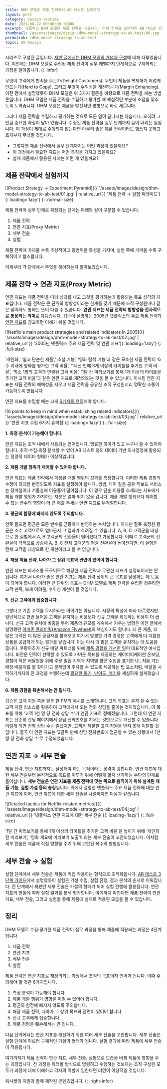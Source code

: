 ```yaml
---
title: DHM 모델로 제품 전략에서 AB 테스트 실무까지
layout: post
category: design-teatime
date: 2021-08-22 00:00:00 +0900
excerpt: 넷플릭스 DHM 모델은 제품 전략을 세웁니다. 이제 전략을 실무적인 AB 테스트 단계까지 끌어 내려야합니다. 이 과정에서 필요한 것을 살펴봅니다.
thumbnail: /assets/images/design/dhm-model-strategy-to-ab-test/00.jpg
permalink: /dhm-model-strategy-to-ab-test
topic: UX Design
---
```


시리즈로 구성된 글입니다. <a title='매거진 입맛 - 전략을 결정하는 전략. 넷플릭스 DHM 모델' href='/dhm-model-for-product-strategy' target='_blank' rel='noopener'>저번 글에서는 DHM 모델의 개념과 구성</a>에 대해 다루었습니다. 이번에는 DHM 모델로 수립된 제품 전략이 실무 레벨까지 단계적으로 구체화되는 과정을 알아봅니다.
{: .infor}

무엇이 고객에게 만족을 주는가(Delight Customers), 무엇이 제품을 복제하기 어렵게 만드는가(Hard to Copy), 그리고 무엇이 수익성을 개선하는가(Margin Enhancing). 이전 편에서 설명했듯이 DHM 모델은 위 3가지 질문을 바탕으로 제품 전략을 짜는 방법론입니다. DHM 모델은 제품 전략을 수립하고 평가할 때 핵심적인 부분에 초점을 맞추도록 도와줍니다. DHM 모델은 제품을 발전적인 방향으로 바로 세웁니다.

그러나 제품 전략을 수립하고 평가하는 것으로 모든 일이 끝나지는 않습니다. 오히려 그만큼 중요한 과정이 남아 있습니다. 수립된 제품 전략을 실무 단계까지 끌어 내리는 일입니다. 이 과정이 제대로 수행되지 않는다면 아무리 좋은 제품 전략이라도 힘쓰지 못하고 흐지부지 무너질 것입니다.

- 그렇다면 제품 전략에서 실무 단계까지는 어떤 과정이 있을까요?
- 이 과정에서 필요한 지표는 어떤 특징을 가지고 있을까요?
- 실제 제품에서 활용된 사례는 어떤 게 있을까요?

## 제품 전략에서 실험까지

![Product Strategy → Experiment Pyramid]({{ '/assets/images/design/dhm-model-strategy-to-ab-test/01.jpg' | relative_url }} '제품 전략 → 실험 피라미드'){: loading='lazy'}
{: .normal-size}

제품 전략이 실무 단계로 확장되는 단계는 아래와 같이 구분할 수 있습니다.

1. 제품 전략
2. 연관 지표(Proxy Metric)
3. 세부 전술
4. 실험
   
제품 전략에 가까울 수록 추상적이고 광범위한 특성을 가지며, 실험 쪽에 가까울 수록 구체적이고 협소합니다.

이제부터 각 단계에서 무엇을 해야하는지 알아보겠습니다.

## 제품 전략 → 연관 지표(Proxy Metric)

연관 지표는 제품 전략을 따라 성과를 내고 그것을 평가하는데 활용되는 목표 성격의 지표입니다. 제품 전략은 큰 단위의 방향성이라는 한계를 갖기 때문에 조직 구성원마다 같은 말이라도 통하는 뜻이 다를 수 있습니다. **연관 지표는 제품 전략의 방향성을 전사적으로 통용되는 의미**로 다듬습니다. 깁슨이 설명하는 2005년 넷플릭스의 <a title='Gibson Biddle, 2019 - #3 The Strategy/Metric/Tactic Lockup' href='https://gibsonbiddle.medium.com/3-the-strategy-metric-tactic-lock-up-b7539ec69a7e' target='_blank' rel='noopener'>주요 제품 전략과 연관 지표</a>를 참고하면 이해가 쉬울 것입니다.

![Netflix's main product strategies and related indicators in 2005]({{ '/assets/images/design/dhm-model-strategy-to-ab-test/02.jpg' | relative_url }} '2005년 넷플릭스 주요 제품 전략 및 연관 지표'){: loading='lazy'}
{: .full-size}

‘개인화’, ‘쉽고 단순한 제품’,’ 소셜 기능’, ‘영화 탐색 기능’과 같은 모호한 제품 전략이 ‘6주 이내에 영화를 평가한 고객 비율’, ‘1세션 만에 3개 이상의 타이틀을 추가한 고객 비율’, ‘최소 1명의 고객과 연결된 고객 비율’, ‘1달 간 미리보기를 통해 1개 이상의 타이틀을 추가한 고객 비율’과 같은 연관 지표로 재정의되는 것을 볼 수 있습니다. 이처럼 연관 지표는 제품 전략의 애매성을 지우고 제품 전략을 공유한 조직 구성원끼리 명확한 소통이 가능하도록 만듭니다.

연관 지표를 수립할 때는 크게 <a title='Gibson Biddle, 2019 - #4 Proxy Metrics' href='https://gibsonbiddle.medium.com/4-proxy-metrics-a82dd30ca810' target='_blank' rel='noopener'>6가지를 유의</a>해야 합니다.

![6 points to keep in mind when establishing related indicators]({{ '/assets/images/design/dhm-model-strategy-to-ab-test/03.jpg' | relative_url }} '연관 지표 수립 6가지 유의점'){: loading='lazy'}
{: .full-size}

**1. 측정·분석이 가능해야 합니다.**

연관 지표는 조직 내에서 사용되는 언어입니다. 명료한 의미가 있고 누구나 쓸 수 있어야 합니다. 추적·수집·측정·분석할 수 있어 AB 테스트 등의 데이터 기반 의사결정에 활용되는 정량적 데이터 형태가 이상적입니다.

**2. 제품 개발 행위가 제어할 수 있어야 합니다.**

연관 지표는 제품 전략에서 파생된 개발 행위의 성과를 측정합니다. 이러한 제품 경험의 수정이 최대한 반영되도록 지표를 설정해야 합니다. 씽씽, 디어 같은 공유 킥보드 서비스는 장마철이나 겨울철에 이용률이 떨어집니다. 이 경우 단순 이용률 추세라는 지표에서 제품 개발 행위가 차지하는 지분은 얼마 되지 않을 겁니다. 제품 개발 행위보다 제어할 수 없는 변수의 영향이 더 큰 매출 추세는 연관 지표로 부적절합니다.

**3. 평균의 함정에 빠지지 않도록 주의합니다.**

언뜻 들으면 평균은 모든 변수를 균등하게 반영하는 수치입니다. 하지만 잘못 측정한 평균은 소수 고객으로도 얼마든지 그 결과가 흐려질 수 있습니다. A, B, C 고객군을 대상으로 한 실험에서 A, B 고객군의 전환율이 떨어졌다고 가정합시다. 이때 C 고객군의 전환율이 극적으로 상승해 A, B, C 전체 고객군의 평균 전환율이 높아진다면, 이 실험은 전체 고객을 대상으로 한 개선이라고 볼 수 없습니다.

**4. 해당 제품 전략, 나아가 그 상위 목표와 관련이 있어야 합니다.**

연관 지표는 의사소통 도구이므로 해당한 제품 전략과 무관한 지표가 설정되어서는 안 됩니다. 여기서 나아가 좋은 연관 지표는 제품 전략 상위의 큰 목표를 달성하는 데 도움이 되어야 합니다. 이러한 큰 단위의 목표는 DHM 모델로 제품 전략을 수립한 경우라면 고객 만족, 복제 어려움, 수익성 개선이 될 것입니다.

**5. 신규 고객에게 집중합니다.**

그렇다고 기존 고객을 무시하라는 이야기는 아닙니다. 시장의 특성에 따라 다르겠지만 일반적으로 한번 들어온 고객을 유지하는 비용보다 신규 고객을 획득하는 비용이 더 큽니다. 신규 고객 유치에 비중을 두어 제품의 규모를 계속해서 키우는 방향은 이전 글에서 설명했던 <a title='Ryan Faist(Channel Key), 2021 - Amazon Flywheel: The Secret to Success for Earth’s Most Customer-Centric Company' href='https://channelkey.com/amazon-flywheel-the-secret-to-success-for-earths-most-customer-centric-company/' target='_blank' rel='noopener'>아마존 플라이휠(Amazon Flywheel)</a>의 핵심이기도 합니다. 더 큰 제품, 더 많은 고객은 더 많은 공급자를 불러오고 여기서 발생한 가격 경쟁은 고객에게 더 저렴한 상품을 공급하게 되는 결과를 낳습니다. 이는 다시 더 많은 고객을 유치하는 데 도움을 줍니다. 쿠팡이츠가 신규 배달 파트너를 위해 <a title='Coupang Design, 2021 - 보이지 않는 문제를 찾아 움직이는 쿠팡이츠 디자이너' href='https://brunch.co.kr/@coupangdesign/68' target='_blank' rel='noopener'>제품 경험을 개선한 일</a>이 대표적인 예시입니다. 비전문 인력이 선택할 수 있도록 가벼운 목표를 제공하는 게이미피케이션 온보딩, 경험이 적은 배달원을 위해 주문 밀집 지역과 지역별 평균 수입을 표기한 UI, 처음 가는 매장·배달지를 잘 찾아가고 문제없이 주차할 수 있도록 제공하는 팁 요소처럼, 배달을 시작하기까지의 전 과정을 수행하는데 <a title='매거진 입맛 - 고객 10명 중 6명은 한번 쓰고 버린다. 줄줄 새는 제품 온보딩 고치기' href='/product-led-growth-onboarding' target='_blank' rel='noopener'>필요한 동기, 난이도, 계기</a>를 세심하게 설계했습니다.

**6. 제품 경험을 훼손해서는 안 됩니다.**

깁슨은 고객 지원 쪽을 맡은 한 PM의 예시를 소개합니다. 그의 목표는 혼자 쓸 수 있는 고객 지원 리소스를 확충하여 고객에게서 오는 전화 상담을 줄이는 것이었습니다. 이 목표를 위해 ‘고객 1천 명 당 전화 상담 수’가 연관 지표로 정해졌습니다. 그런데 이 연관 지표는 단순히 랜딩 페이지에서 상담 전화번호를 지우는 것만으로도 개선할 수 있습니다. 이렇게 되면 전화 상담 수는 줄겠지만, 고객은 적절한 고객 지원을 받지 못해 이탈할 것입니다. 결국 이 연관 지표는 ‘2클릭 만에 상담 전화번호에 접근할 수 있는 상황에서 1천 명 당 전화 상담 수’로 수정되었습니다.

## 연관 지표 → 세부 전술

제품 전략, 연관 지표까지는 달성해야 하는 목적이라는 성격이 강합니다. 연관 지표에 대한 세부 전술부터 본격적으로 목표를 이루기 위해 어떻게 할지 생각하는 수단의 단계로 들어섭니다. **세부 전술은 연관 지표를 제품 전략에 맞는 쪽으로 움직이기 위해 설계된 제품 기능, 실험 가설 등의 총칭**입니다.
위에서 설명한 넷플릭스 주요 제품 전략에 대한 연관 지표에 이어, 연관 지표에 대한 세부 전술을 나열하자면 다음과 같습니다.

![Detailed tactics for Netflix-related metrics]({{ '/assets/images/design/dhm-model-strategy-to-ab-test/04.jpg' | relative_url }} '넷플릭스 연관 지표에 대한 세부 전술'){: loading='lazy'}
{: .full-size}

‘1달 간 미리보기를 통해 1개 이상의 타이틀을 추가한 고객 비율’을 높이기 위해 ‘개인화된 미리보기’, ‘영화 개요에 미리보기 노출’이라는 세부 전술이 고안되었습니다. 이처럼 세부 전술은 제품에 직접 영향을 주기 위해 고안된 복수의 방법입니다.

## 세부 전술 → 실험

실험 단계에서 세부 전술은 제품에 직접 작용하는 형식으로 조직화됩니다. <a title='매거진 입맛 - 매출 만드는 AB 테스트, 시작이 막막한가요? 3단계 가이드' href='/3step-ab-test' target='_blank' rel='noopener'>AB 테스트 3단계 가이드</a>에서 설명했듯이 실험은 가설 수립, 실험 진행, 결과 분석의 순서로 이뤄집니다. 전 단계에서 세웠던 세부 전술은 가설의 형태가 되어 실험 진행에 활용됩니다. 연관 지표의 변동에 따라 실험 결과를 분석·평가합니다. 여기까지 마친다면 제품 전략이 연관 지표, 세부 전술, 그리고 실험을 통해 제품에 실제로 적용된 모습을 볼 수 있습니다.

## 정리

DHM 모델로 수립·평가한 제품 전략이 실무 과정을 통해 제품에 적용되는 과정은 4단계입니다.

1. 제품 전략
2. 연관 지표
3. 세부 전술
4. 실험

제품 전략은 연관 지표로 재정의되는 과정에서 조직의 목표이자 언어가 됩니다. 이때 주의해야 할 것은 6가지입니다.

1. 측정·분석이 가능해야 합니다.
2. 제품 개발 행위가 영향을 미칠 수 있어야 합니다.
3. 평균의 함정에 빠지지 않도록 주의합니다.
4. 해당 제품 전략, 나아가 그 상위 목표와 관련이 있어야 합니다.
5. 신규 고객에게 집중합니다.
6. 제품 경험을 훼손해서는 안 됩니다.

다음 단계에서는 연관 지표를 개선하기 위한 여러 세부 전술을 고안합니다. 세부 전술은 실험 단계에 이르러 구체적인 가설의 형태가 됩니다. 실험 결과에 따라 제품에 세부 전술이 적용됩니다.

여기까지가 제품 전략이 연관 지표, 세부 전술, 실험으로 모습을 바꿔 제품에 영향을 주는 과정입니다. 전 과정을 워터폴 방식으로 명령하고 수행하는 것보다는 조직 구성원 모두가 과정에 대해 이해하고 각자의 역할에 임한다면 더없이 이상적일 것입니다.

위시켓의 지원과 함께 제작된 콘텐츠입니다.
{: .right-infor}